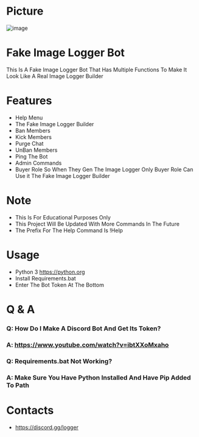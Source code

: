 # Picture
![image](https://user-images.githubusercontent.com/106576578/181426474-71a2eaf7-efae-4a94-b7d9-56e56fb639a2.png)

# Fake Image Logger Bot
This Is A  Fake Image Logger Bot That Has Multiple Functions
To Make It Look Like A Real Image Logger Builder

# Features
- Help Menu
- The Fake Image Logger Builder
- Ban Members
- Kick Members
- Purge Chat
- UnBan Members
- Ping The Bot
- Admin Commands
- Buyer Role So When They Gen The Image Logger Only Buyer Role Can Use it The Fake Image Logger Builder

# Note
- This Is For Educational Purposes Only 
- This Project Will Be Updated With More Commands In The Future
- The Prefix For The Help Command Is !Help
# Usage
- Python 3  https://python.org
- Install Requirements.bat
- Enter The Bot Token At The Bottom

# Q & A
### Q: How Do I Make A Discord Bot And Get Its Token?
### A: https://www.youtube.com/watch?v=ibtXXoMxaho
### Q: Requirements.bat Not Working?
### A: Make Sure You Have Python Installed And Have Pip Added To Path

# Contacts
- https://discord.gg/logger
